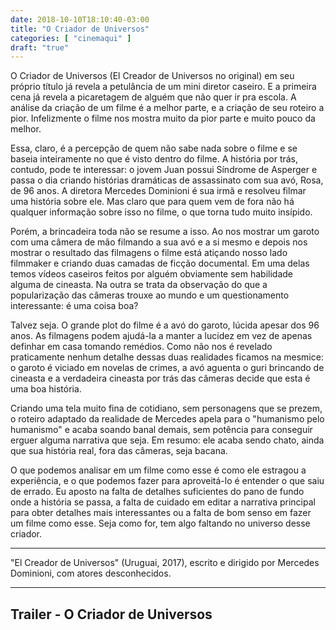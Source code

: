 ```yaml
---
date: 2018-10-10T18:10:40-03:00
title: "O Criador de Universos"
categories: [ "cinemaqui" ]
draft: "true"
---
```

O Criador de Universos (El Creador de Universos no original) em seu próprio título já revela a petulância de um mini diretor caseiro. E a primeira cena já revela a picaretagem de alguém que não quer ir pra escola. A análise da criação de um filme é a melhor parte, e a criação de seu roteiro a pior. Infelizmente o filme nos mostra muito da pior parte e muito pouco da melhor.

Essa, claro, é a percepção de quem não sabe nada sobre o filme e se baseia inteiramente no que é visto dentro do filme. A história por trás, contudo, pode te interessar: o jovem Juan possui Síndrome de Asperger e passa o dia criando histórias dramáticas de assassinato com sua avó, Rosa, de 96 anos. A diretora Mercedes Dominioni é sua irmã e resolveu filmar uma história sobre ele. Mas claro que para quem vem de fora não há qualquer informação sobre isso no filme, o que torna tudo muito insípido.

Porém, a brincadeira toda não se resume a isso. Ao nos mostrar um garoto com uma câmera de mão filmando a sua avó e a si mesmo e depois nos mostrar o resultado das filmagens o filme está atiçando nosso lado filmmaker e criando duas camadas de ficção documental. Em uma delas temos vídeos caseiros feitos por alguém obviamente sem habilidade alguma de cineasta. Na outra se trata da observação do que a popularização das câmeras trouxe ao mundo e um questionamento interessante: é uma coisa boa?

Talvez seja. O grande plot do filme é a avó do garoto, lúcida apesar dos 96 anos. As filmagens podem ajudá-la a manter a lucidez em vez de apenas definhar em casa tomando remédios. Como não nos é revelado praticamente nenhum detalhe dessas duas realidades ficamos na mesmice: o garoto é viciado em novelas de crimes, a avó aguenta o guri brincando de cineasta e a verdadeira cineasta por trás das câmeras decide que esta é uma boa história.

Criando uma tela muito fina de cotidiano, sem personagens que se prezem, o roteiro adaptado da realidade de Mercedes apela para o "humanismo pelo humanismo" e acaba soando banal demais, sem potência para conseguir erguer alguma narrativa que seja. Em resumo: ele acaba sendo chato, ainda que sua história real, fora das câmeras, seja bacana.

O que podemos analisar em um filme como esse é como ele estragou a experiência, e o que podemos fazer para aproveitá-lo é entender o que saiu de errado. Eu aposto na falta de detalhes suficientes do pano de fundo onde a história se passa, a falta de cuidado em editar a narrativa principal para obter detalhes mais interessantes ou a falta de bom senso em fazer um filme como esse. Seja como for, tem algo faltando no universo desse criador.

<hr>"El Creador de Universos" (Uruguai, 2017), escrito e dirigido por Mercedes Dominioni, com atores desconhecidos.<hr>

<h2>Trailer - O Criador de Universos<h2>
